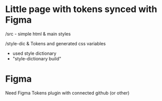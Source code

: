 # Little page with tokens synced with Figma

/src - simple html & main styles

/style-dic & Tokens and generated css variables
* used style dictionary
* "style-dictionary build"


# Figma
Need Figma Tokens plugin with connected github (or other)

